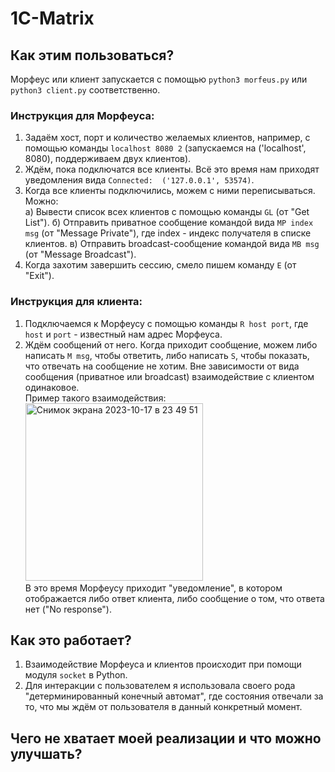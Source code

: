 # 1C-Matrix

## Как этим пользоваться?
Морфеус или клиент запускается с помощью `python3 morfeus.py` или `python3 client.py` соответственно.
### Инструкция для Морфеуса:
1. Задаём хост, порт и количество желаемых клиентов, например, с помощью команды `localhost 8080 2` (запускаемся на ('localhost', 8080), поддерживаем двух клиентов).
2. Ждём, пока подключатся все клиенты. Всё это время нам приходят уведомления вида `Connected:  ('127.0.0.1', 53574)`.
3. Когда все клиенты подключились, можем с ними переписываться. Можно: \
   а) Вывести список всех клиентов с помощью команды `GL` (от "Get List").
   б) Отправить приватное сообщение командой вида `MP index msg` (от "Message Private"), где index - индекс получателя в списке клиентов.
   в) Отправить broadcast-сообщение командой вида `MB msg` (от "Message Broadcast").
4. Когда захотим завершить сессию, смело пишем команду `E` (от "Exit").
### Инструкция для клиента:
1. Подключаемся к Морфеусу с помощью команды `R host port`, где `host` и `port` - известный нам адрес Морфеуса.
2. Ждём сообщений от него. Когда приходит сообщение, можем либо написать `M msg`, чтобы ответить, либо написать `S`, чтобы показать, что отвечать на сообщение не хотим. Вне зависимости от вида сообщения (приватное или broadcast) взаимодействие с клиентом одинаковое. \
Пример такого взаимодействия: <img width="284" alt="Снимок экрана 2023-10-17 в 23 49 51" src="https://github.com/el-manz/1C-Matrix/assets/83511476/cfb033b6-3588-4f35-b70e-139c7512d5e1"> \
В это время Морфеусу приходит "уведомление", в котором отображается либо ответ клиента, либо сообщение о том, что ответа нет ("No response").

## Как это работает?
1. Взаимодействие Морфеуса и клиентов происходит при помощи модуля `socket` в Python.
2. Для интеракции с пользователем я использовала своего рода "детерминированный конечный автомат", где состояния отвечали за то, что мы ждём от пользователя в данный конкретный момент.

## Чего не хватает моей реализации и что можно улучшать?
